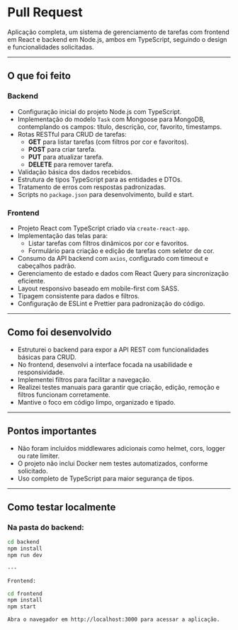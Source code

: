 # Pull Request

Aplicação completa, um sistema de gerenciamento de tarefas com frontend em React e backend em Node.js, ambos em TypeScript, seguindo o design e funcionalidades solicitadas.

---

## O que foi feito

### Backend

- Configuração inicial do projeto Node.js com TypeScript.  
- Implementação do modelo `Task` com Mongoose para MongoDB, contemplando os campos: título, descrição, cor, favorito, timestamps.  
- Rotas RESTful para CRUD de tarefas:  
  - **GET** para listar tarefas (com filtros por cor e favoritos).  
  - **POST** para criar tarefa.  
  - **PUT** para atualizar tarefa.  
  - **DELETE** para remover tarefa.  
- Validação básica dos dados recebidos.  
- Estrutura de tipos TypeScript para as entidades e DTOs.  
- Tratamento de erros com respostas padronizadas.  
- Scripts no `package.json` para desenvolvimento, build e start.

### Frontend

- Projeto React com TypeScript criado via `create-react-app`.  
- Implementação das telas para:  
  - Listar tarefas com filtros dinâmicos por cor e favoritos.  
  - Formulário para criação e edição de tarefas com seletor de cor.  
- Consumo da API backend com `axios`, configurado com timeout e cabeçalhos padrão.  
- Gerenciamento de estado e dados com React Query para sincronização eficiente.  
- Layout responsivo baseado em mobile-first com SASS.  
- Tipagem consistente para dados e filtros.  
- Configuração de ESLint e Prettier para padronização do código.

---

## Como foi desenvolvido

- Estruturei o backend para expor a API REST com funcionalidades básicas para CRUD.  
- No frontend, desenvolvi a interface focada na usabilidade e responsividade.  
- Implementei filtros para facilitar a navegação.  
- Realizei testes manuais para garantir que criação, edição, remoção e filtros funcionam corretamente.  
- Mantive o foco em código limpo, organizado e tipado.

---

## Pontos importantes

- Não foram incluídos middlewares adicionais como helmet, cors, logger ou rate limiter.  
- O projeto não inclui Docker nem testes automatizados, conforme solicitado.  
- Uso completo de TypeScript para maior segurança de tipos.

---

## Como testar localmente

### Na pasta do backend:

```bash
cd backend
npm install
npm run dev

---

Frontend:

cd frontend
npm install
npm start

Abra o navegador em http://localhost:3000 para acessar a aplicação.

